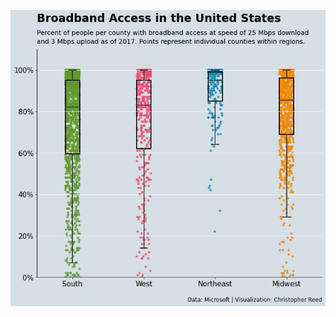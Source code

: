 ![week_20](https://github.com/christopher-reed/tidytuesday/blob/master/2021/week_20/Broadband%20Internet%20Access%20Low%20Resolution.jpg)

